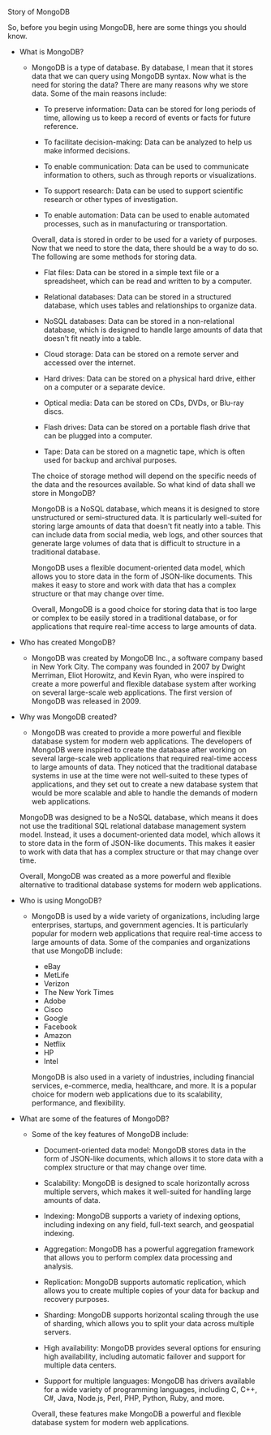 Story of MongoDB

So, before you begin using MongoDB, here are some things you should know.

- What is MongoDB?
  - MongoDB is a type of database. By database, I mean that it stores data that we can query using MongoDB syntax. Now what is the need for storing the data? There are many reasons why we store data. Some of the main reasons include:

    - To preserve information: Data can be stored for long periods of time, allowing us to keep a record of events or facts for future reference.

    - To facilitate decision-making: Data can be analyzed to help us make informed decisions.

    - To enable communication: Data can be used to communicate information to others, such as through reports or visualizations.

    - To support research: Data can be used to support scientific research or other types of investigation.

    - To enable automation: Data can be used to enable automated processes, such as in manufacturing or transportation.

    Overall, data is stored in order to be used for a variety of purposes. Now that we need to store the data, there should be a way to do so. The following are some methods for storing data.

    - Flat files: Data can be stored in a simple text file or a spreadsheet, which can be read and written to by a computer.

    - Relational databases: Data can be stored in a structured database, which uses tables and relationships to organize data.

    - NoSQL databases: Data can be stored in a non-relational database, which is designed to handle large amounts of data that doesn't fit neatly into a table.

    - Cloud storage: Data can be stored on a remote server and accessed over the internet.

    - Hard drives: Data can be stored on a physical hard drive, either on a computer or a separate device.

    - Optical media: Data can be stored on CDs, DVDs, or Blu-ray discs.

    - Flash drives: Data can be stored on a portable flash drive that can be plugged into a computer.

    - Tape: Data can be stored on a magnetic tape, which is often used for backup and archival purposes.

    The choice of storage method will depend on the specific needs of the data and the resources available. So what kind of data shall we store in MongoDB? 
    
    MongoDB is a NoSQL database, which means it is designed to store unstructured or semi-structured data. It is particularly well-suited for storing large amounts of data that doesn't fit neatly into a table. This can include data from social media, web logs, and other sources that generate large volumes of data that is difficult to structure in a traditional database.

    MongoDB uses a flexible document-oriented data model, which allows you to store data in the form of JSON-like documents. This makes it easy to store and work with data that has a complex structure or that may change over time.

    Overall, MongoDB is a good choice for storing data that is too large or complex to be easily stored in a traditional database, or for applications that require real-time access to large amounts of data.

- Who has created MongoDB?
  - MongoDB was created by MongoDB Inc., a software company based in New York City. The company was founded in 2007 by Dwight Merriman, Eliot Horowitz, and Kevin Ryan, who were inspired to create a more powerful and flexible database system after working on several large-scale web applications. The first version of MongoDB was released in 2009. 
- Why was MongoDB created?
  - MongoDB was created to provide a more powerful and flexible database system for modern web applications. The developers of MongoDB were inspired to create the database after working on several large-scale web applications that required real-time access to large amounts of data. They noticed that the traditional database systems in use at the time were not well-suited to these types of applications, and they set out to create a new database system that would be more scalable and able to handle the demands of modern web applications.

  MongoDB was designed to be a NoSQL database, which means it does not use the traditional SQL relational database management system model. Instead, it uses a document-oriented data model, which allows it to store data in the form of JSON-like documents. This makes it easier to work with data that has a complex structure or that may change over time.

  Overall, MongoDB was created as a more powerful and flexible alternative to traditional database systems for modern web applications.
- Who is using MongoDB?
  - MongoDB is used by a wide variety of organizations, including large enterprises, startups, and government agencies. It is particularly popular for modern web applications that require real-time access to large amounts of data. Some of the companies and organizations that use MongoDB include:

    - eBay
    - MetLife
    - Verizon
    - The New York Times
    - Adobe
    - Cisco
    - Google
    - Facebook
    - Amazon
    - Netflix
    - HP
    - Intel

    MongoDB is also used in a variety of industries, including financial services, e-commerce, media, healthcare, and more. It is a popular choice for modern web applications due to its scalability, performance, and flexibility.
- What are some of the features of MongoDB?
  - Some of the key features of MongoDB include:

    - Document-oriented data model: MongoDB stores data in the form of JSON-like documents, which allows it to store data with a complex structure or that may change over time.

    - Scalability: MongoDB is designed to scale horizontally across multiple servers, which makes it well-suited for handling large amounts of data.

    - Indexing: MongoDB supports a variety of indexing options, including indexing on any field, full-text search, and geospatial indexing.

    - Aggregation: MongoDB has a powerful aggregation framework that allows you to perform complex data processing and analysis.

    - Replication: MongoDB supports automatic replication, which allows you to create multiple copies of your data for backup and recovery purposes.

    - Sharding: MongoDB supports horizontal scaling through the use of sharding, which allows you to split your data across multiple servers.

    - High availability: MongoDB provides several options for ensuring high availability, including automatic failover and support for multiple data centers.

    - Support for multiple languages: MongoDB has drivers available for a wide variety of programming languages, including C, C++, C#, Java, Node.js, Perl, PHP, Python, Ruby, and more.

    Overall, these features make MongoDB a powerful and flexible database system for modern web applications.
